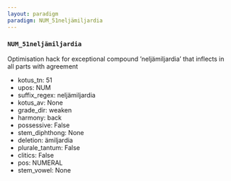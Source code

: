 ```yaml
---
layout: paradigm
paradigm: NUM_51neljämiljardia
---
```

### ` NUM_51neljämiljardia `

Optimisation hack for exceptional compound ’neljämiljardia’ that inflects in all parts with agreement
* kotus_tn: 51
* upos: NUM
* suffix_regex: neljämiljardia
* kotus_av: None
* grade_dir: weaken
* harmony: back
* possessive: False
* stem_diphthong: None
* deletion: ämiljardia
* plurale_tantum: False
* clitics: False
* pos: NUMERAL
* stem_vowel: None
